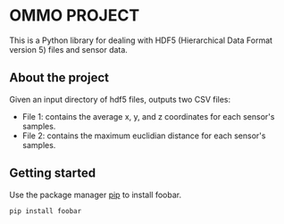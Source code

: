 # OMMO PROJECT

This is a Python library for dealing with HDF5 (Hierarchical Data Format version 5) files and sensor data. 

## About the project

Given an input directory of hdf5 files, outputs two CSV files:

- File 1: contains the average x, y, and z coordinates for each sensor's samples.
- File 2: contains the maximum euclidian distance for each sensor's samples.

## Getting started




Use the package manager [pip](https://pip.pypa.io/en/stable/) to install foobar.

```bash
pip install foobar
```
